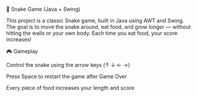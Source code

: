 🐍 Snake Game (Java + Swing)

This project is a classic Snake game, built in Java using AWT and Swing.
The goal is to move the snake around, eat food, and grow longer — without hitting the walls or your own body.
Each time you eat food, your score increases!

🎮 Gameplay

Control the snake using the arrow keys (↑ ↓ ← →)

Press Space to restart the game after Game Over

Every piece of food increases your length and score
